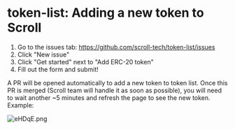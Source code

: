 # token-list: Adding a new token to Scroll

1. Go to the issues tab: https://github.com/scroll-tech/token-list/issues
2. Click "New issue"
3. Click "Get started" next to "Add ERC-20 token"
4. Fill out the form and submit!

A PR will be opened automatically to add a new token to token list. Once this PR is merged (Scroll team will handle it as soon as possible), you will need to wait another ~5 minutes and refresh the page to see the new token. Example:

![eHDqE.png](https://i.328888.xyz/2023/02/27/eHDqE.png)
